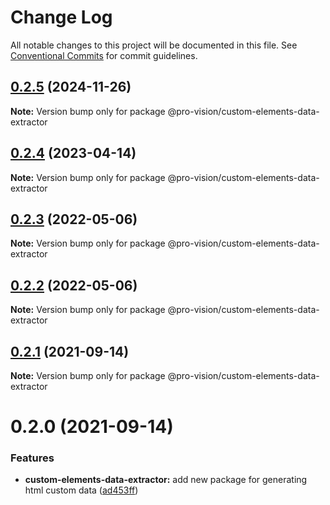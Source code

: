 # Change Log

All notable changes to this project will be documented in this file.
See [Conventional Commits](https://conventionalcommits.org) for commit guidelines.

## [0.2.5](https://github.com/pro-vision/fe-tools/compare/@pro-vision/custom-elements-data-extractor@0.2.4...@pro-vision/custom-elements-data-extractor@0.2.5) (2024-11-26)

**Note:** Version bump only for package @pro-vision/custom-elements-data-extractor





## [0.2.4](https://github.com/pro-vision/fe-tools/compare/@pro-vision/custom-elements-data-extractor@0.2.3...@pro-vision/custom-elements-data-extractor@0.2.4) (2023-04-14)

**Note:** Version bump only for package @pro-vision/custom-elements-data-extractor





## [0.2.3](https://github.com/pro-vision/fe-tools/compare/@pro-vision/custom-elements-data-extractor@0.2.2...@pro-vision/custom-elements-data-extractor@0.2.3) (2022-05-06)

**Note:** Version bump only for package @pro-vision/custom-elements-data-extractor





## [0.2.2](https://github.com/pro-vision/fe-tools/compare/@pro-vision/custom-elements-data-extractor@0.2.1...@pro-vision/custom-elements-data-extractor@0.2.2) (2022-05-06)

**Note:** Version bump only for package @pro-vision/custom-elements-data-extractor





## [0.2.1](https://github.com/pro-vision/fe-tools/compare/@pro-vision/custom-elements-data-extractor@0.2.0...@pro-vision/custom-elements-data-extractor@0.2.1) (2021-09-14)

**Note:** Version bump only for package @pro-vision/custom-elements-data-extractor





# 0.2.0 (2021-09-14)


### Features

* **custom-elements-data-extractor:** add new package for generating html custom data ([ad453ff](https://github.com/pro-vision/fe-tools/commit/ad453ffa4d6ff6bce99b58413a744c8e746ab528))

